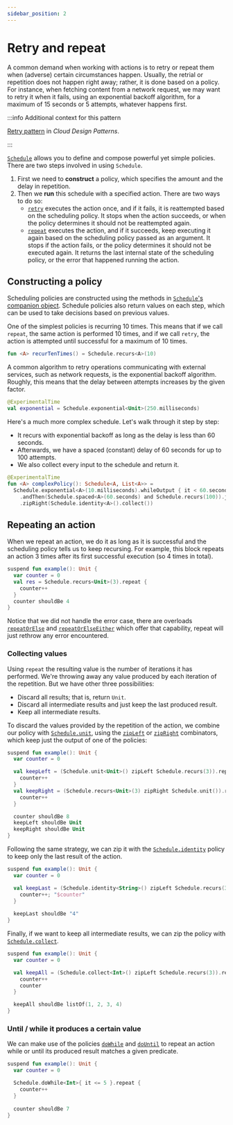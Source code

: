 ```yaml
---
sidebar_position: 2
---
```


# Retry and repeat

A common demand when working with actions is to retry or repeat them when 
(adverse) certain circumstances happen. Usually, the retrial or repetition does 
not happen right away; rather, it is done based on a policy. For instance, when
fetching content from a network request, we may want to retry it when it fails,
using an exponential backoff algorithm, for a maximum of 15 seconds or 5 
attempts, whatever happens first.

:::info Additional context for this pattern

[Retry pattern](https://learn.microsoft.com/en-us/azure/architecture/patterns/retry)
in _Cloud Design Patterns_.

:::


[`Schedule`](https://arrow-kt.github.io/arrow/arrow-fx-resilience/arrow.fx.resilience/-schedule/index.html)
allows you to define and compose powerful yet simple policies. There are two
steps involved in using `Schedule`.

1. First we need to **construct** a policy, which specifies the amount and the
   delay in repetition.
2. Then we **run** this schedule with a specified action. There are two ways to do so:
   - [`retry`](https://arrow-kt.github.io/arrow/arrow-fx-resilience/arrow.fx.resilience/retry.html)
     executes the action once, and if it fails, it is reattempted based
     on the scheduling policy. It stops when the action succeeds, or when the policy 
     determines it should not be reattempted again.
   - [`repeat`](https://arrow-kt.github.io/arrow/arrow-fx-resilience/arrow.fx.resilience/-schedule/repeat.html)
     executes the action, and if it succeeds, keep executing it again based on
     the scheduling policy passed as an argument. It stops if the action 
     fails, or the policy determines it should not be executed again. 
     It returns the last internal state of the scheduling policy, 
     or the error that happened running the action.

## Constructing a policy

<!--- TEST_NAME RetryRepeat -->

<!--- INCLUDE .*
import kotlin.time.Duration.Companion.milliseconds
import kotlin.time.Duration.Companion.seconds
import kotlin.time.ExperimentalTime
import arrow.fx.resilience.*
import io.kotest.matchers.shouldBe
-->

Scheduling policies are constructed using the methods in [`Schedule`'s
companion object](https://arrow-kt.github.io/arrow/arrow-fx-resilience/arrow.fx.resilience/-schedule/-companion/index.html).
Schedule policies also return values on each step, which can be used to
take decisions based on previous values.

One of the simplest policies is recurring 10 times. This means that if we
call `repeat`, the same action is performed 10 times, and if we call `retry`,
the action is attempted until successful for a maximum of 10 times.

```kotlin
fun <A> recurTenTimes() = Schedule.recurs<A>(10)
```
<!--- KNIT example-schedule-01.kt -->

A common algorithm to retry operations communicating with external services, 
such as network requests, is the exponential backoff algorithm. Roughly, this
means that the delay between attempts increases by the given factor.

```kotlin
@ExperimentalTime
val exponential = Schedule.exponential<Unit>(250.milliseconds)
```
<!--- KNIT example-schedule-02.kt -->

Here's a much more complex schedule. Let's walk through it step by step:
- It recurs with exponential backoff as long as the delay is less than 60 seconds.
- Afterwards, we have a spaced (constant) delay of 60 seconds for up to 100 attempts.
- We also collect every input to the schedule and return it.

```kotlin
@ExperimentalTime
fun <A> complexPolicy(): Schedule<A, List<A>> =
  Schedule.exponential<A>(10.milliseconds).whileOutput { it < 60.seconds }
    .andThen(Schedule.spaced<A>(60.seconds) and Schedule.recurs(100)).jittered()
    .zipRight(Schedule.identity<A>().collect())
```
<!--- KNIT example-schedule-03.kt -->

## Repeating an action

When we repeat an action, we do it as long as it is successful and the 
scheduling policy tells us to keep recursing. 
For example, this block repeats an action 3 times after its first successful
execution (so 4 times in total).

```kotlin
suspend fun example(): Unit {
  var counter = 0
  val res = Schedule.recurs<Unit>(3).repeat {
    counter++
  }
  counter shouldBe 4
}
```
<!--- KNIT example-schedule-04.kt -->
<!--- TEST assert -->

Notice that we did not handle the error case, there are overloads 
[`repeatOrElse`](https://arrow-kt.github.io/arrow/arrow-fx-resilience/arrow.fx.resilience/-schedule/repeat-or-else.html)
and [`repeatOrElseEither`](https://arrow-kt.github.io/arrow/arrow-fx-resilience/arrow.fx.resilience/-schedule/repeat-or-else-either.html)
which offer that capability, repeat will just rethrow any error encountered.

### Collecting values

Using `repeat` the resulting value is the number of iterations it has performed.
We're throwing away any value produced by each iteration of the repetition. 
But we have other three possibilities:
- Discard all results; that is, return `Unit`.
- Discard all intermediate results and just keep the last produced result.
- Keep all intermediate results.

To discard the values provided by the repetition of the action, we combine our 
policy with [`Schedule.unit`](https://arrow-kt.github.io/arrow/arrow-fx-resilience/arrow.fx.resilience/-schedule/-companion/unit.html), 
using the [`zipLeft`](https://arrow-kt.github.io/arrow/arrow-fx-resilience/arrow.fx.resilience/-schedule/zip-left.html)
or [`zipRight`](https://arrow-kt.github.io/arrow/arrow-fx-resilience/arrow.fx.resilience/-schedule/zip-right.html)
combinators, which keep just the output of one of the policies:

```kotlin
suspend fun example(): Unit {
  var counter = 0

  val keepLeft = (Schedule.unit<Unit>() zipLeft Schedule.recurs(3)).repeat {
    counter++
  }
  val keepRight = (Schedule.recurs<Unit>(3) zipRight Schedule.unit()).repeat {
    counter++
  }

  counter shouldBe 8
  keepLeft shouldBe Unit
  keepRight shouldBe Unit
}
```
<!--- KNIT example-schedule-05.kt -->
<!--- TEST assert -->

Following the same strategy, we can zip it with the [`Schedule.identity`](https://arrow-kt.github.io/arrow/arrow-fx-resilience/arrow.fx.resilience/-schedule/-companion/identity.html) 
policy to keep only the last result of the action.

```kotlin
suspend fun example(): Unit {
  var counter = 0

  val keepLast = (Schedule.identity<String>() zipLeft Schedule.recurs(3)).repeat {
    counter++; "$counter"
  }
  
  keepLast shouldBe "4"
}
```
<!--- KNIT example-schedule-06.kt -->
<!--- TEST assert -->

Finally, if we want to keep all intermediate results, we can zip the policy with
[`Schedule.collect`](https://arrow-kt.github.io/arrow/arrow-fx-resilience/arrow.fx.resilience/-schedule/-companion/collect.html).

```kotlin
suspend fun example(): Unit {
  var counter = 0

  val keepAll = (Schedule.collect<Int>() zipLeft Schedule.recurs(3)).repeat {
    counter++
    counter
  }

  keepAll shouldBe listOf(1, 2, 3, 4)
}
```
<!--- KNIT example-schedule-07.kt -->
<!--- TEST assert -->

### Until / while it produces a certain value

We can make use of the policies [`doWhile`](https://arrow-kt.github.io/arrow/arrow-fx-resilience/arrow.fx.resilience/-schedule/-companion/do-while.html)
and [`doUntil`](https://arrow-kt.github.io/arrow/arrow-fx-resilience/arrow.fx.resilience/-schedule/-companion/do-until.html) 
to repeat an action while or until its produced result matches a given predicate.

```kotlin
suspend fun example(): Unit {
  var counter = 0

  Schedule.doWhile<Int>{ it <= 5 }.repeat {
    counter++
  }
  
  counter shouldBe 7
}
```
<!--- KNIT example-schedule-08.kt -->
<!--- TEST assert -->
